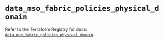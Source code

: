# `data_mso_fabric_policies_physical_domain`

Refer to the Terraform Registry for docs: [`data_mso_fabric_policies_physical_domain`](https://registry.terraform.io/providers/ciscodevnet/mso/1.5.3/docs/data-sources/fabric_policies_physical_domain).
